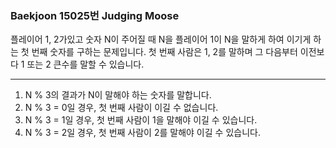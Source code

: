 ### Baekjoon 15025번 Judging Moose

플레이어 1, 2가있고 숫자 N이 주어질 때 N을 플레이어 1이 N을 말하게 하여 이기게 하는 첫 번째 숫자를 구하는 문제입니다. 첫 번째 사람은 1, 2를 말하며 그 다음부터 이전보다 1 또는 2 큰수를 말할 수 있습니다.

---

1. N % 3의 결과가 N이 말해야 하는 숫자를 말합니다.
2. N % 3 = 0일 경우, 첫 번째 사람이 이길 수 없습니다.
3. N % 3 = 1일 경우, 첫 번째 사람이 1을 말해야 이길 수 있습니다.
4. N % 3 = 2일 경우, 첫 번째 사람이 2를 말해야 이길 수 있습니다.